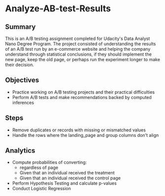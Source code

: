 
# Analyze-AB-test-Results

## Summary
This is an A/B testing assignment completed for Udacity's Data Analyst Nano Degree Program. The project consisted of understanding the results of an A/B test run by an e-commerce website and helping the company understand through statistical conclusions, if they should implement the new page, keep the old page, or perhaps run the experiment longer to make their decision.

## Objectives

+ Practice working on A/B testing projects and their practical difficulties
+ Perform A/B tests and make recommendations backed by computed inferences

## Steps 

+ Remove duplicates or records with missing or mismatched values
+ Handle the rows where the landing_page and group columns don't align

## Analytics

+ Compute probabilities of converting:
   - regardless of page
   - Given that an individual received the treatment
   - Given that an individual received the control page
+ Perform Hypothesis Testing and calculate p-values
+ Conduct Logistic Regression
